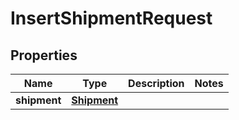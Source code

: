 
# InsertShipmentRequest

## Properties
Name | Type | Description | Notes
------------ | ------------- | ------------- | -------------
**shipment** | [**Shipment**](Shipment.md) |  | 



